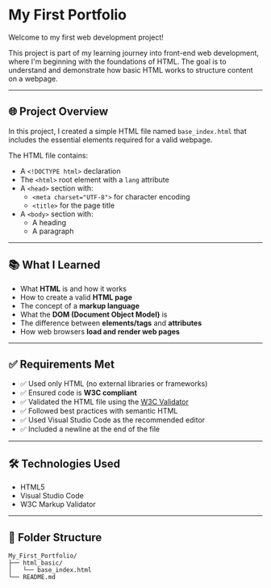 # My First Portfolio

Welcome to my first web development project!

This project is part of my learning journey into front-end web development, where I'm beginning with the foundations of HTML. The goal is to understand and demonstrate how basic HTML works to structure content on a webpage.

---

## 🌐 Project Overview

In this project, I created a simple HTML file named `base_index.html` that includes the essential elements required for a valid webpage.

The HTML file contains:

- A `<!DOCTYPE html>` declaration
- The `<html>` root element with a `lang` attribute
- A `<head>` section with:
  - `<meta charset="UTF-8">` for character encoding
  - `<title>` for the page title
- A `<body>` section with:
  - A heading
  - A paragraph

---

## 📚 What I Learned

- What **HTML** is and how it works
- How to create a valid **HTML page**
- The concept of a **markup language**
- What the **DOM (Document Object Model)** is
- The difference between **elements/tags** and **attributes**
- How web browsers **load and render web pages**

---

## ✅ Requirements Met

- ✅ Used only HTML (no external libraries or frameworks)
- ✅ Ensured code is **W3C compliant**
- ✅ Validated the HTML file using the [W3C Validator](https://validator.w3.org/)
- ✅ Followed best practices with semantic HTML
- ✅ Used Visual Studio Code as the recommended editor
- ✅ Included a newline at the end of the file

---

## 🛠 Technologies Used

- HTML5
- Visual Studio Code
- W3C Markup Validator

---

## 📁 Folder Structure

```plaintext
My_First_Portfolio/
├── html_basic/
│   └── base_index.html
└── README.md